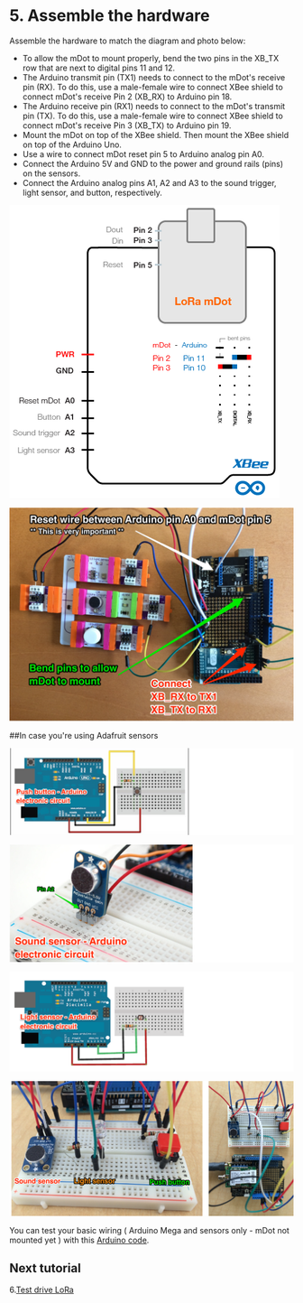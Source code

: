 # 5. Assemble the hardware 

Assemble the hardware to match the diagram and photo below:

* To allow the mDot to mount properly, bend the two pins in the XB_TX row that are next to digital pins 11 and 12.    
* The Arduino transmit pin (TX1) needs to connect to the mDot's receive pin (RX). To do this, use a male-female wire to connect XBee shield to connect mDot's receive Pin 2 (XB_RX) to Arduino pin 18. 
* The Arduino receive pin (RX1) needs to connect to the mDot's transmit pin (TX). To do this, use a male-female wire to connect XBee shield to connect mDot's receive Pin 3 (XB_TX) to Arduino pin 19.
* Mount the mDot on top of the XBee shield. Then mount the XBee shield on top of the Arduino Uno.  
* Use a wire to connect mDot reset pin 5 to Arduino analog pin A0.  
* Connect the Arduino 5V and GND to the power and ground rails (pins) on the sensors.   
* Connect the Arduino analog pins A1, A2 and A3 to the sound trigger, light sensor, and button, respectively. 

![](assets/arduino_pinout_img4.png)  
  
![](assets/LittleBits_Sensors_LoRa.png)    
    
##In case you're using Adafruit sensors  
 
 ![](assets/adafruit_img1.png)  
 
 ![](assets/adafruit_img2.png)   
 
 ![](assets/adafruit_img3.png)  
 
 ![](assets/adafruit_img4.png)

You can test your basic wiring ( Arduino Mega and sensors only - mDot not mounted yet ) with this [Arduino code](assets/adafruit_wiring_test.ino).  

## Next tutorial
6.[Test drive LoRa](6_TestLoRa.md) 
